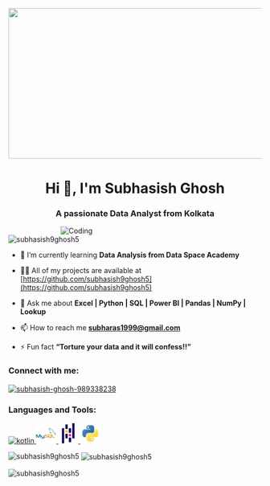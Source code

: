 <p align="center">
  <img width="600" height="300" src="github profile.gif">
</p>

<h1 align="center">Hi 👋, I'm Subhasish Ghosh</h1>
<h3 align="center">A passionate Data Analyst from Kolkata</h3>
<img align="right" alt="Coding" width="400" src="https://media.tenor.com/rePDfDWO3XoAAAAd/hacking.gif">

<p align="left"> <img src="https://komarev.com/ghpvc/?username=subhasish9ghosh5&label=Profile%20views&color=0e75b6&style=flat" alt="subhasish9ghosh5" /> </p>

- 🌱 I’m currently learning **Data Analysis from Data Space Academy**

- 👨‍💻 All of my projects are available at [https://github.com/subhasish9ghosh5](https://github.com/subhasish9ghosh5)

- 💬 Ask me about **Excel | Python | SQL | Power BI | Pandas | NumPy | Lookup**

- 📫 How to reach me **subharas1999@gmail.com**

- ⚡ Fun fact **“Torture your data and it will confess!!”**

<h3 align="left">Connect with me:</h3>
<p align="left">
<a href="https://linkedin.com/in/subhasish-ghosh-989338238" target="blank"><img align="center" src="https://raw.githubusercontent.com/rahuldkjain/github-profile-readme-generator/master/src/images/icons/Social/linked-in-alt.svg" alt="subhasish-ghosh-989338238" height="30" width="40" /></a>
</p>

<h3 align="left">Languages and Tools:</h3>
<p align="left"> <a href="https://kotlinlang.org" target="_blank" rel="noreferrer"> <img src="https://www.vectorlogo.zone/logos/kotlinlang/kotlinlang-icon.svg" alt="kotlin" width="40" height="40"/> </a> <a href="https://www.mysql.com/" target="_blank" rel="noreferrer"> <img src="https://raw.githubusercontent.com/devicons/devicon/master/icons/mysql/mysql-original-wordmark.svg" alt="mysql" width="40" height="40"/> </a> <a href="https://pandas.pydata.org/" target="_blank" rel="noreferrer"> <img src="https://raw.githubusercontent.com/devicons/devicon/2ae2a900d2f041da66e950e4d48052658d850630/icons/pandas/pandas-original.svg" alt="pandas" width="40" height="40"/> </a> <a href="https://www.python.org" target="_blank" rel="noreferrer"> <img src="https://raw.githubusercontent.com/devicons/devicon/master/icons/python/python-original.svg" alt="python" width="40" height="40"/> </a> </p>

<p><img align="left" src="https://github-readme-stats.vercel.app/api/top-langs?username=subhasish9ghosh5&show_icons=true&locale=en&layout=compact" alt="subhasish9ghosh5" /></p>

<p>&nbsp;<img align="center" src="https://github-readme-stats.vercel.app/api?username=subhasish9ghosh5&show_icons=true&locale=en" alt="subhasish9ghosh5" /></p>

<p><img align="center" src="https://github-readme-streak-stats.herokuapp.com/?user=subhasish9ghosh5&" alt="subhasish9ghosh5" /></p>

<!--
**subhasish9ghosh5/subhasish9ghosh5** is a ✨ _special_ ✨ repository because its `README.md` (this file) appears on your GitHub profile.

Here are some ideas to get you started:

- 🔭 I’m currently working on ...
- 🌱 I’m currently learning ...
- 👯 I’m looking to collaborate on ...
- 🤔 I’m looking for help with ...
- 💬 Ask me about ...
- 📫 How to reach me: ...
- 😄 Pronouns: ...
- ⚡ Fun fact: ...
-->
